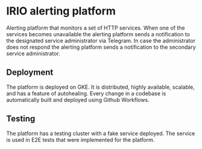 # IRIO alerting platform

Alerting platform that monitors a set of HTTP services.
When one of the services becomes unavailable the alerting platform sends a notification to the designated service administrator via Telegram.
In case the administrator does not respond the alerting platform sends a notification to the secondary service administrator.

## Deployment

The platform is deployed on GKE. It is distributed, highly available, scalable, and has a feature of autohealing. 
Every change in a codebase is automatically built and deployed using Github Workflows.

## Testing

The platform has a testing cluster with a fake service deployed. The service is used in E2E tests that were implemented for the platform.
